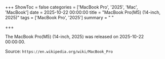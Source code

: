 +++
ShowToc = false
categories = ['MacBook Pro', '2025', 'Mac', 'MacBook']
date = 2025-10-22 00:00:00
title = "MacBook Pro(M5) (14-inch, 2025)"
tags = ['MacBook Pro', '2025']
summary = " "

+++

The MacBook Pro(M5) (14-inch, 2025) was released on 2025-10-22 00:00:00.

Source: `https://en.wikipedia.org/wiki/MacBook_Pro`
